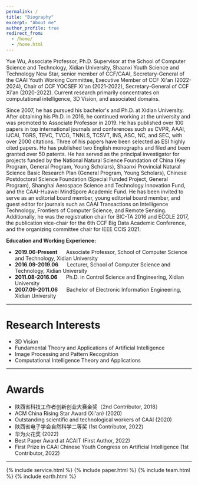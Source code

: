 ```yaml
---
permalink: /
title: "Biography"
excerpt: "About me"
author_profile: true
redirect_from: 
  - /home/
  - /home.html
---
```


Yue Wu, Associate Professor, Ph.D. Supervisor at the School of Computer Science and Technology, Xidian University, Shaanxi Youth Science and Technology New Star, senior member of CCF/CAAI, Secretary-General of the CAAI Youth Working Committee, Executive Member of CCF Xi'an (2022-2024), Chair of CCF YOCSEF Xi'an (2021-2022), Secretary-General of CCF Xi'an (2020-2022). Current research primarily concentrates on computational intelligence, 3D Vision, and associated domains.

Since 2007, he has pursued his bachelor's and Ph.D. at Xidian University. After obtaining his Ph.D. in 2016, he continued working at the university and was promoted to Associate Professor in 2019. He has published over 100 papers in top international journals and conferences such as CVPR, AAAI, IJCAI, TGRS, TEVC, TVCG, TNNLS, TCSVT, INS, ASC, NC, and SEC, with over 2000 citations. Three of his papers have been selected as ESI highly cited papers. He has published two English monographs and filed and been granted over 50 patents. He has served as the principal investigator for projects funded by the National Natural Science Foundation of China (Key Program, General Program, Young Scholars), Shaanxi Provincial Natural Science Basic Research Plan (General Program, Young Scholars), Chinese Postdoctoral Science Foundation (Special Funded Project, General Program), Shanghai Aerospace Science and Technology Innovation Fund, and the CAAI-Huawei MindSpore Academic Fund. He has been invited to serve as an editorial board member, young editorial board member, and guest editor for journals such as CAAI Transactions on Intelligence Technology, Frontiers of Computer Science, and Remote Sensing. Additionally, he was the registration chair for BIC-TA 2016 and ECOLE 2017, the publication vice-chair for the 6th CCF Big Data Academic Conference, and the organizing committee chair for IEEE CCIS 2021.

<p><b>Education and Working Experience:</b></p>
<ul>
<li>
  <b>2019.06-Present</b> &nbsp;&nbsp;&nbsp;&nbsp; Associate Professor, School of Computer Science and Technology, Xidian University
</li>
<li>
  <b>2016.09-2019.06</b> &nbsp;&nbsp;&nbsp;&nbsp; Lecturer, School of Computer Science and Technology, Xidian University
</li>
<li>
  <b>2011.08-2016.06</b> &nbsp;&nbsp;&nbsp;&nbsp; Ph.D. in Control Science and Engineering, Xidian University
</li>
<li>
  <b>2007.09-2011.06</b> &nbsp;&nbsp;&nbsp;&nbsp; Bachelor of Electronic Information Engineering, Xidian University
</li>
  
</ul>
<hr>

<h1 id="ResearchInterests">Research Interests</h1>

- 3D Vision
- Fundamental Theory and Applications of Artificial Intelligence
- Image Processing and Pattern Recognition
- Computational Intelligence Theory and Applications

<hr>

<h1 id="Awards">Awards</h1>

- 陕西省科技工作者创新创业大赛金奖（2nd Contributor, 2018）
- ACM China Rising Star Award (Xi'an) (2020)
- Outstanding scientific and technological workers of CAAI (2020)
- 陕西省电子学会自然科学二等奖 (1st Contributor, 2022)
- 华为火花奖 (2022)
- Best Paper Award at ACAIT  (First Author, 2022)
- First Prize in CAAI Chinese Youth Congress on Artificial Intelligence (1st Contributor, 2022)

<hr>
  
{% include service.html %} 
{% include paper.html %} 
{% include team.html %} 
{% include earth.html %} 
